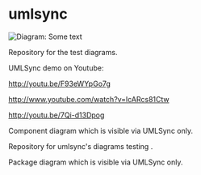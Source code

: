umlsync
=======

![Diagram: Some text](http://umlsync.org/github?path=../../diargams/class.umsync "Title")

Repository for the test diagrams.

UMLSync demo on Youtube:

http://youtu.be/F93eWYpGo7g

http://www.youtube.com/watch?v=lcARcs81Ctw

http://youtu.be/7Qi-d13Dpog

<div id="componentDiagram" class="pack-diagram" repo="umlsynco/diagrams" sha="af62c943e2d38a8d6c7450abc81144e8935b3805">
Component diagram which  is visible via UMLSync only.
</div>


Repository for umlsync's diagrams testing .

<div id="packageDiagram" class="pack-diagram" repo="umlsynco/diagrams" sha="71e56551ca0b9a1f921a03e1978aa1bc9d84da93">
Package diagram which  is visible via UMLSync only.
</div>
